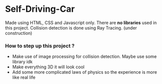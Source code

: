 # Self-Driving-Car

Made using HTML, CSS and Javascript only. There are <strong>no libraries</strong> used in this project.
Collision detection is done using Ray Tracing.
(under construction)



<h3>How to step up this project ?</h3>
<ul>
  <li>Make use of image processing for collision detection. Maybe use some library idk</li>
  <li>Make everything 3D it will look cool</li>
  <li>Add some more complicated laws of physics so the experience is more like real life</li>
</ul>
  
